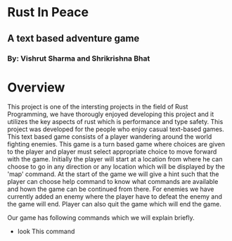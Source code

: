 # Rust In Peace

## A text based adventure game

### By: Vishrut Sharma and Shrikrishna Bhat

# Overview

This project is one of the intersting projects in the field of Rust Programming, we have thorougly enjoyed developing this project and it utilizes the key aspects of rust which is performance and type safety.
This project was developed for the people who enjoy casual text-based games.
This text based game consists of a player wandering around the world fighting enemies. This game is a turn based game where choices are given to the player and player must select appropriate choice to move forward with the game. Initially the player will start at a location from where he can choose to go in any direction or any location which will be displayed by the 'map' command.
At the start of the game we will give a hint such that the player can choose help command to know what commands are available and hown the game can be continued from there.
For enemies we have currently added an enemy where the player have to defeat the enemy and the game will end. Player can also quit the game which will end the game.

Our game has following commands which we will explain briefly.

- look
  This command
